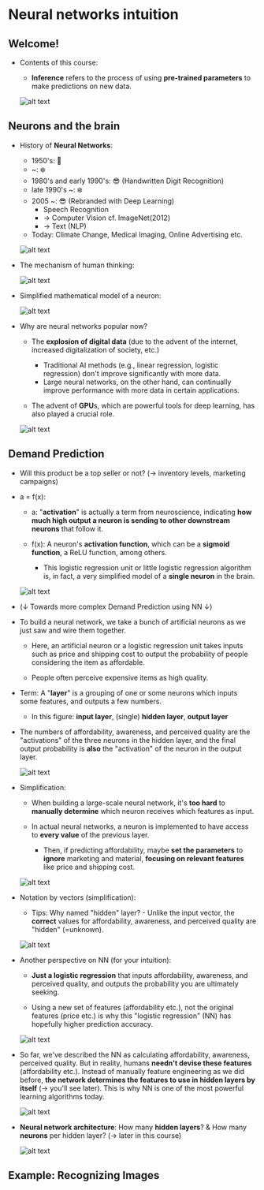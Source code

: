 # Neural networks intuition

## Welcome!

- Contents of this course:

  - **Inference** refers to the process of using **pre-trained parameters** to make predictions on new data.

  ![alt text](resources/notes/01.png)

## Neurons and the brain

- History of **Neural Networks**:

  - 1950's: 🚀
  - ~: ❄️
  - 1980's and early 1990's: 😎 (Handwritten Digit Recognition)
  - late 1990's ~: ❄️
  - 2005 ~: 😎 (Rebranded with Deep Learning)
    - Speech Recognition
    - &rarr; Computer Vision cf. ImageNet(2012)
    - &rarr; Text (NLP)
  - Today: Climate Change, Medical Imaging, Online Advertising etc.

  ![alt text](resources/notes/02.png)

- The mechanism of human thinking:

  ![alt text](resources/notes/03.png)

- Simplified mathematical model of a neuron:

  ![alt text](resources/notes/04.png)

- Why are neural networks popular now?

  - The **explosion of digital data** (due to the advent of the internet, increased digitalization of society, etc.)

    - Traditional AI methods (e.g., linear regression, logistic regression) don't improve significantly with more data.
    - Large neural networks, on the other hand, can continually improve performance with more data in certain applications.

  - The advent of **GPU**s, which are powerful tools for deep learning, has also played a crucial role.

  ![alt text](resources/notes/05.png)

## Demand Prediction

- Will this product be a top seller or not? (&rarr; inventory levels, marketing campaigns)

- a = f(x):

  - a: "**activation**" is actually a term from neuroscience, indicating **how much high output a neuron is sending to other downstream neurons** that follow it.

  - f(x): A neuron's **activation function**, which can be a **sigmoid function**, a ReLU function, among others.

    - This logistic regression unit or little logistic regression algorithm is, in fact, a very simplified model of a **single neuron** in the brain.

  ![alt text](resources/notes/06.png)

- (&darr; Towards more complex Demand Prediction using NN &darr;)

- To build a neural network, we take a bunch of artificial neurons as we just saw and wire them together.

  - Here, an artificial neuron or a logistic regression unit takes inputs such as price and shipping cost to output the probability of people considering the item as affordable.

  - People often perceive expensive items as high quality.

- Term: A "**layer**" is a grouping of one or some neurons which inputs some features, and outputs a few numbers.

  - In this figure: **input layer**, (single) **hidden layer**, **output layer**

- The numbers of affordability, awareness, and perceived quality are the "activations" of the three neurons in the hidden layer, and the final output probability is **also** the "activation" of the neuron in the output layer.

  ![alt text](resources/notes/07.png)

- Simplification:

  - When building a large-scale neural network, it's **too hard** to **manually determine** which neuron receives which features as input.

  - In actual neural networks, a neuron is implemented to have access to **every value** of the previous layer.

    - Then, if predicting affordability, maybe **set the parameters** to **ignore** marketing and material, **focusing on relevant features** like price and shipping cost.

  ![alt text](resources/notes/08.png)

- Notation by vectors (simplification):

  - Tips: Why named "hidden" layer? - Unlike the input vector, the **correct** values for affordability, awareness, and perceived quality are "hidden" (=unknown).

  ![alt text](resources/notes/09.png)

- Another perspective on NN (for your intuition):

  - **Just a logistic regression** that inputs affordability, awareness, and perceived quality, and outputs the probability you are ultimately seeking.

  - Using a new set of features (affordability etc.), not the original features (price etc.) is why this "logistic regression" (NN) has hopefully higher prediction accuracy.

  ![alt text](resources/notes/10.png)

- So far, we've described the NN as calculating affordability, awareness, perceived quality. But in reality, humans **needn't devise these features** (affordability etc.). Instead of manually feature engineering as we did before, **the network determines the features to use in hidden layers by itself** (&rarr; you'll see later). This is why NN is one of the most powerful learning algorithms today.

  ![alt text](resources/notes/11.png)

- **Neural network architecture**: How many **hidden layers**? & How many **neurons** per hidden layer? (&rarr; later in this course)

  ![alt text](resources/notes/12.png)

## Example: Recognizing Images
